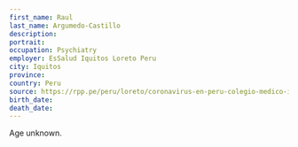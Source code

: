 ```yaml
---
first_name: Raul
last_name: Argumedo-Castillo
description: 
portrait: 
occupation: Psychiatry
employer: EsSalud Iquitos Loreto Peru
city: Iquitos
province: 
country: Peru
source: https://rpp.pe/peru/loreto/coronavirus-en-peru-colegio-medico-informo-el-fallecimiento-de-dos-medicos-por-la-covid-19-en-iquitos-noticia-1262830
birth_date: 
death_date: 
---
```


Age unknown.